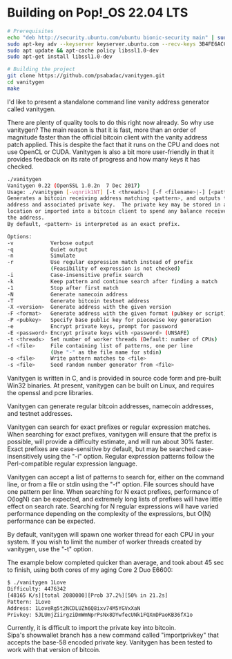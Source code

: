 # Building on Pop!_OS 22.04 LTS
```bash
# Prerequisites
echo "deb http://security.ubuntu.com/ubuntu bionic-security main" | sudo tee /etc/apt/sources.list.d/ssl-1-0-dev.list
sudo apt-key adv --keyserver keyserver.ubuntu.com --recv-keys 3B4FE6ACC0B21F32
sudo apt update && apt-cache policy libssl1.0-dev
sudo apt-get install libssl1.0-dev

# Building the project
git clone https://github.com/psabadac/vanitygen.git
cd vanitygen
make
```

I'd like to present a standalone command line vanity address generator 
called vanitygen.

There are plenty of quality tools to do this right now already.  So why 
use vanitygen?  The main reason is that it is fast, more than an order 
of magnitude faster than the official bitcoin client with the vanity 
address patch applied.  This is despite the fact that it runs on the 
CPU and does not use OpenCL or CUDA.  Vanitygen is also a bit more 
user-friendly in that it provides feedback on its rate of progress and 
how many keys it has checked.

```bash
./vanitygen 
Vanitygen 0.22 (OpenSSL 1.0.2n  7 Dec 2017)
Usage: ./vanitygen [-vqnrik1NT] [-t <threads>] [-f <filename>|-] [<pattern>...]
Generates a bitcoin receiving address matching <pattern>, and outputs the
address and associated private key.  The private key may be stored in a safe
location or imported into a bitcoin client to spend any balance received on
the address.
By default, <pattern> is interpreted as an exact prefix.

Options:
-v            Verbose output
-q            Quiet output
-n            Simulate
-r            Use regular expression match instead of prefix
              (Feasibility of expression is not checked)
-i            Case-insensitive prefix search
-k            Keep pattern and continue search after finding a match
-1            Stop after first match
-N            Generate namecoin address
-T            Generate bitcoin testnet address
-X <version>  Generate address with the given version
-F <format>   Generate address with the given format (pubkey or script)
-P <pubkey>   Specify base public key for piecewise key generation
-e            Encrypt private keys, prompt for password
-E <password> Encrypt private keys with <password> (UNSAFE)
-t <threads>  Set number of worker threads (Default: number of CPUs)
-f <file>     File containing list of patterns, one per line
              (Use "-" as the file name for stdin)
-o <file>     Write pattern matches to <file>
-s <file>     Seed random number generator from <file>

```

Vanitygen is written in C, and is provided in source code form and 
pre-built Win32 binaries.  At present, vanitygen can be built on Linux, 
and requires the openssl and pcre libraries.

Vanitygen can generate regular bitcoin addresses, namecoin addresses, 
and testnet addresses.

Vanitygen can search for exact prefixes or regular expression matches.  
When searching for exact prefixes, vanitygen will ensure that the 
prefix is possible, will provide a difficulty estimate, and will run 
about 30% faster.  Exact prefixes are case-sensitive by default, but 
may be searched case-insensitively using the "-i" option.  Regular 
expression patterns follow the Perl-compatible regular expression 
language.

Vanitygen can accept a list of patterns to search for, either on the 
command line, or from a file or stdin using the "-f" option.  File 
sources should have one pattern per line.  When searching for N exact 
prefixes, performance of O(logN) can be expected, and extremely long 
lists of prefixes will have little effect on search rate.  Searching 
for N regular expressions will have varied performance depending on the 
complexity of the expressions, but O(N) performance can be expected.

By default, vanitygen will spawn one worker thread for each CPU in your 
system.  If you wish to limit the number of worker threads created by 
vanitygen, use the "-t" option.

The example below completed quicker than average, and took about 45 sec 
to finish, using both cores of my aging Core 2 Duo E6600:
```bash
$ ./vanitygen 1Love
Difficulty: 4476342
[48165 K/s][total 2080000][Prob 37.2%][50% in 21.2s]                           
Pattern: 1Love
Address: 1LoveRg5t2NCDLUZh6Q8ixv74M5YGVxXaN
Privkey: 5JLUmjZiirgziDmWmNprPsNx8DYwfecUNk1FQXmDPaoKB36fX1o
```

Currently, it is difficult to import the private key into bitcoin.  
Sipa's showwallet branch has a new command called "importprivkey" that 
accepts the base-58 encoded private key.  Vanitygen has been tested to 
work with that version of bitcoin.
